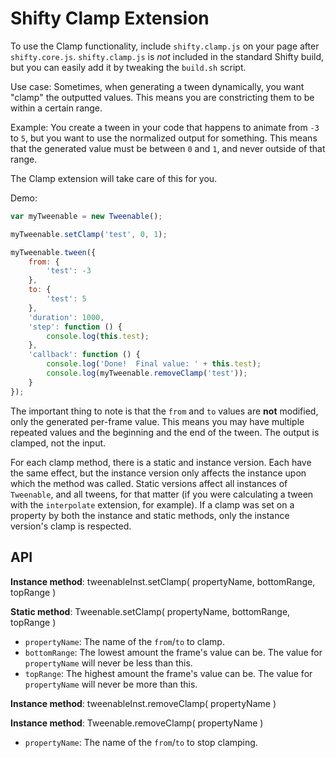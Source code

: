 Shifty Clamp Extension
===

To use the Clamp functionality, include `shifty.clamp.js` on your page after `shifty.core.js`.  `shifty.clamp.js` is _not_ included in the standard Shifty build, but you can easily add it by tweaking the `build.sh` script.

Use case:  Sometimes, when generating a tween dynamically, you want "clamp" the outputted values.  This means you are constricting them to be within a certain range.

Example:  You create a tween in your code that happens to animate from `-3` to `5`, but you want to use the normalized output for something.  This means that the generated value must be between `0` and `1`, and never outside of that range.

The Clamp extension will take care of this for you.

Demo:

````javascript
var myTweenable = new Tweenable();

myTweenable.setClamp('test', 0, 1);

myTweenable.tween({
	from: {
		'test': -3
	},
	to: {
		'test': 5
	},
	'duration': 1000,
	'step': function () {
		console.log(this.test);
	},
	'callback': function () {
		console.log('Done!  Final value: ' + this.test);
		console.log(myTweenable.removeClamp('test'));
	}
});
````

The important thing to note is that the `from` and `to` values are __not__ modified, only the generated per-frame value.  This means you may have multiple repeated values and the beginning and the end of the tween.  The output is clamped, not the input.

For each clamp method, there is a static and instance version.  Each have the same effect, but the instance version only affects the instance upon which the method was called.  Static versions affect all instances of `Tweenable`, and all tweens, for that matter (if you were calculating a tween with the `interpolate` extension, for example).  If a clamp was set on a property by both the instance and static methods, only the instance version's clamp is respected.

API
---

__Instance method__: tweenableInst.setClamp( propertyName, bottomRange, topRange )

__Static method__: Tweenable.setClamp( propertyName, bottomRange, topRange )

  * `propertyName`: The name of the `from`/`to` to clamp.
  * `bottomRange`: The lowest amount the frame's value can be.  The value for `propertyName` will never be less than this.
  * `topRange`: The highest amount the frame's value can be.  The value for `propertyName` will never be more than this.

__Instance method__: tweenableInst.removeClamp( propertyName )

__Instance method__: Tweenable.removeClamp( propertyName )

  * `propertyName`: The name of the `from`/`to` to stop clamping.
